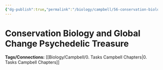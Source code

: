 ```yaml
---
{"dg-publish":true,"permalink":"/biology/campbell/56-conservation-biology-and-global-change-psychedelic-treasure/","dgHomeLink":true,"dgPassFrontmatter":true}
---
```


# Conservation Biology and Global Change Psychedelic Treasure
**Tags/Connections:**
[[Biology/Campbell/0. Tasks Campbell Chapters|0. Tasks Campbell Chapters]]